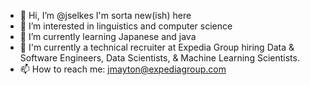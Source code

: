 - 👋 Hi, I’m @jselkes I'm sorta new(ish) here
- 👀 I’m interested in linguistics and computer science
- 🌱 I’m currently learning Japanese and java
- 💞️ I'm currently a technical recruiter at Expedia Group hiring Data & Software Engineers, Data Scientists, & Machine Learning Scientists.
- 📫 How to reach me: jmayton@expediagroup.com

<!---
jselkes/jselkes is a ✨ special ✨ repository because its `README.md` (this file) appears on your GitHub profile.
You can click the Preview link to take a look at your changes.
--->

